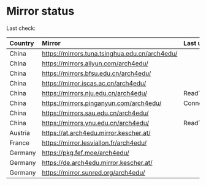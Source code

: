 <script src="./time.js"></script>
# Mirror status
Last check: <script type="text/javascript">localize(1675498995.3502095);</script>

|Country|Mirror|Last update|
|:------|:-----|:----------|
|China|https://mirrors.tuna.tsinghua.edu.cn/arch4edu/|<script type="text/javascript">localize(1675492408);</script>|
|China|https://mirrors.aliyun.com/arch4edu/|<script type="text/javascript">localize(1675449242);</script>|
|China|https://mirrors.bfsu.edu.cn/arch4edu/|<script type="text/javascript">localize(1675449242);</script>|
|China|https://mirror.iscas.ac.cn/arch4edu/|<script type="text/javascript">localize(1675449242);</script>|
|China|https://mirrors.nju.edu.cn/arch4edu/|ReadTimeout|
|China|https://mirrors.pinganyun.com/arch4edu/|ConnectionError|
|China|https://mirrors.sau.edu.cn/arch4edu/|<script type="text/javascript">localize(1673850842);</script>|
|China|https://mirrors.ynu.edu.cn/arch4edu/|ReadTimeout|
|Austria|https://at.arch4edu.mirror.kescher.at/|<script type="text/javascript">localize(1675449242);</script>|
|France|https://mirror.lesviallon.fr/arch4edu/|<script type="text/javascript">localize(1674153500);</script>|
|Germany|https://pkg.fef.moe/arch4edu/|<script type="text/javascript">localize(1675449242);</script>|
|Germany|https://de.arch4edu.mirror.kescher.at/|<script type="text/javascript">localize(1675449242);</script>|
|Germany|https://mirror.sunred.org/arch4edu/|<script type="text/javascript">localize(1675449242);</script>|

<script src="./tablefilter/tablefilter.js"></script>
<script src="./table.js"></script>
